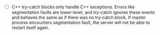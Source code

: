 - [ ] C++ try-catch blocks only handle C++ exceptions. Errors like segmentation faults are lower-level, 
    and try-catch ignores these events and behaves the same as if there was no try-catch block. If master 
    process encounters segmentation fault, the server will not be able to restart itself again.
